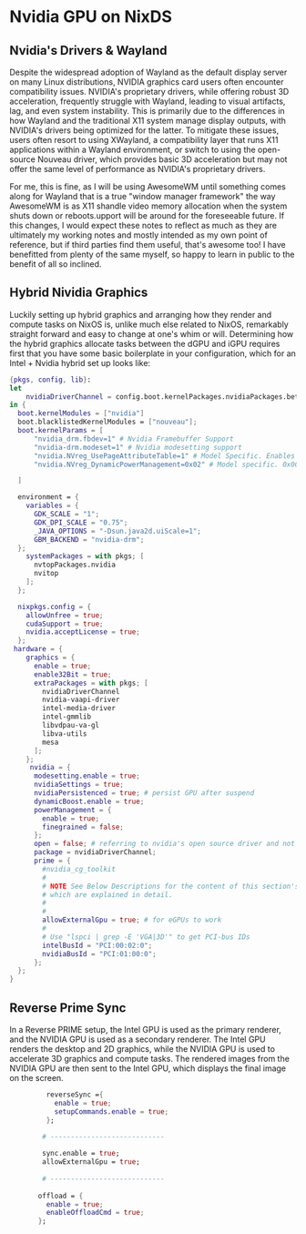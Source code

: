 # Nvidia GPU on NixDS

## Nvidia's Drivers & Wayland 

Despite the widespread adoption of Wayland as the default display server on many Linux distributions, NVIDIA graphics card users often encounter compatibility issues. NVIDIA's proprietary drivers, while offering robust 3D acceleration, frequently struggle with Wayland, leading to visual artifacts, lag, and even system instability. This is primarily due to the differences in how Wayland and the traditional X11 system manage display outputs, with NVIDIA's drivers being optimized for the latter. To mitigate these issues, users often resort to using XWayland, a compatibility layer that runs X11 applications within a Wayland environment, or switch to using the open-source Nouveau driver, which provides basic 3D acceleration but may not offer the same level of performance as NVIDIA's proprietary drivers.

For me, this is fine, as I will be using AwesomeWM until something comes along for Wayland that is a true "window manager framework" the way AwesomeWM is as X11 shandle video memory allocation when
 the system shuts down or reboots.upport will be around for the foreseeable future. If this changes, I would expect these notes to reflect as much as they are ultimately my working notes and mostly intended as my own point of reference, but if third parties find them useful, that's awesome too! I have benefitted from plenty of the same myself, so happy to learn in public to the benefit of all so inclined. 


## Hybrid Nividia Graphics 

Luckily setting up hybrid graphics and arranging how they render and compute tasks on NixOS is, unlike much else related to NixOS, remarkably straight forward and easy to change at one's whim or will. Determining how the hybrid graphics allocate tasks between the dGPU and iGPU requires first that you have some basic boilerplate in your configuration, which for an Intel + Nvidia hybrid set up looks like:

```nix
{pkgs, config, lib}:
let 
    nvidiaDriverChannel = config.boot.kernelPackages.nvidiaPackages.beta; # stable, beta, etc.
in {
  boot.kernelModules = ["nvidia"]
  boot.blacklistedKernelModules = ["nouveau"];
  boot.kernelParams = [
      "nvidia_drm.fbdev=1" # Nvidia Framebuffer Support
      "nvidia-drm.modeset=1" # Nvidia modesetting support
      "nvidia.NVreg_UsePageAttributeTable=1" # Model Specific. Enables PAT
      "nvidia.NVreg_DynamicPowerManagement=0x02" # Model specific. 0x00:off  0x01: performance 0x02: efficiency 

  ]

  environment = {
    variables = {
      GDK_SCALE = "1";
      GDK_DPI_SCALE = "0.75";
      _JAVA_OPTIONS = "-Dsun.java2d.uiScale=1";
      GBM_BACKEND = "nvidia-drm";
  };
    systemPackages = with pkgs; [
      nvtopPackages.nvidia
      nvitop
    ];
  };

  nixpkgs.config = {
    allowUnfree = true;
    cudaSupport = true;
    nvidia.acceptLicense = true;
  };
 hardware = {
    graphics = {
      enable = true;
      enable32Bit = true;
      extraPackages = with pkgs; [
        nvidiaDriverChannel
        nvidia-vaapi-driver
        intel-media-driver
        intel-gmmlib
        libvdpau-va-gl
        libva-utils
        mesa
      ];
    };
     nvidia = {
      modesetting.enable = true;
      nvidiaSettings = true;
      nvidiaPersistenced = true; # persist GPU after suspend
      dynamicBoost.enable = true;
      powerManagement = {
        enable = true;
        finegrained = false;
      };
      open = false; # referring to nvidia's open source driver and not the Nouveau driver
      package = nvidiaDriverChannel;
      prime = {
        #nvidia_cg_toolkit
        #
        # NOTE See Below Descriptions for the content of this section's options,
        # which are explained in detail. 
        #
        #
        allowExternalGpu = true; # for eGPUs to work 
        #
        # Use "lspci | grep -E 'VGA|3D'" to get PCI-bus IDs
        intelBusId = "PCI:00:02:0";
        nvidiaBusId = "PCI:01:00:0";
      };
  };
}
```

## Reverse Prime Sync 

In a Reverse PRIME setup, the Intel GPU is used as the primary renderer, and the NVIDIA GPU is used as a secondary renderer. The Intel GPU renders the desktop and 2D graphics, while the NVIDIA GPU is used to accelerate 3D graphics and compute tasks. The rendered images from the NVIDIA GPU are then sent to the Intel GPU, which displays the final image on the screen.

```nix
         reverseSync ={
           enable = true;
           setupCommands.enable = true;
         };
```






```nix        
        # ----------------------------
        
        sync.enable = true;
        allowExternalGpu = true;
        
        # ----------------------------
        
       offload = {
         enable = true;
         enableOffloadCmd = true;
       };
        
```
